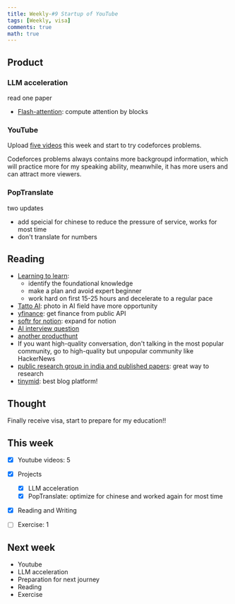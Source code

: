 ```yaml
---
title: Weekly-#9 Startup of YouTube
tags: [Weekly, visa]
comments: true
math: true
---
```


## Product

### LLM acceleration

read one paper 
+ [Flash-attention](https://informal.top/posts/notes-of-FlashAttention/): compute attention by blocks

### YouTube

Upload [five videos](https://www.youtube.com/@Wanderer1024) this week and start to try codeforces problems.

Codeforces problems always contains more backgroupd information, which will practice more for my speaking ability, meanwhile, it has more users and can attract more viewers.

### PopTranslate

two updates
+ add speicial for chinese to reduce the pressure of service, works for most time
+ don't translate for numbers

## Reading 
+ [Learning to learn](https://kevin.the.li/posts/learning-to-learn/):
    + identify the foundational knowledge
    + make a plan and avoid expert beginner
    + work hard on first 15-25 hours and decelerate to a regular pace
+ [Tatto AI](https://mp.weixin.qq.com/s/vU_Aj7QvSQSwezZSIaA2zw): photo in AI field have more opportunity
+ [yfinance](https://github.com/ranaroussi/yfinance?tab=readme-ov-file): get finance from public API 
+ [softr for notion](https://www.producthunt.com/posts/softr-for-notion): expand for notion
+ [AI interview question](https://www.producthunt.com/posts/hiring-studio)
+ [another producthunt](https://www.launching.today/)
+ If you want high-quality conversation, don't talking in the most popular community, go to high-quality but unpopular community like HackerNews
+ [public research group in india and published papers](https://www.reddit.com/r/MachineLearning/comments/1gb74j6/r_paper_summaries_for_some_of_our_papers_that): great way to research
+ [tinymid](https://tinymind.me/): best blog platform!

## Thought

Finally receive visa, start to prepare for my education!!

## This week
- [x] Youtube videos: 5
- [x] Projects
    - [x] LLM acceleration
    - [x] PopTranslate: optimize for chinese and worked again for most time
- [x] Reading and Writing
- [ ] Exercise: 1


## Next week
+ Youtube
+ LLM acceleration
+ Preparation for next journey
+ Reading
+ Exercise